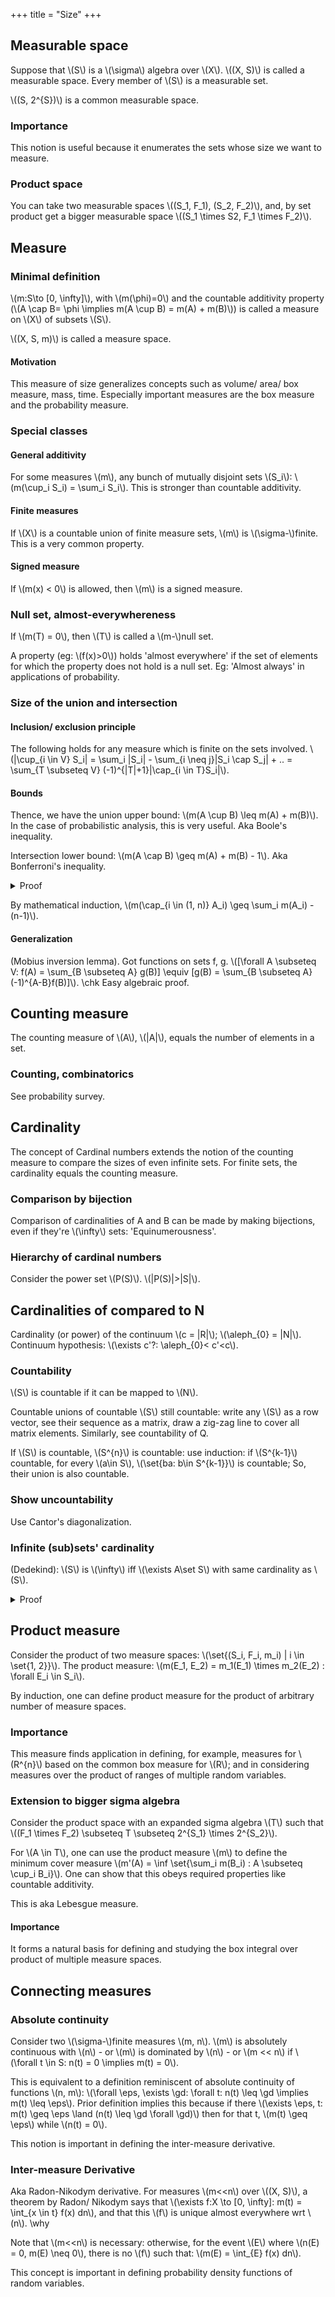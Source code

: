 +++
title = "Size"
+++

## Measurable space
Suppose that \\(S\\) is a \\(\sigma\\) algebra over \\(X\\). \\((X, S)\\) is called a measurable space. Every member of \\(S\\) is a measurable set.

\\((S, 2^{S})\\) is a common measurable space.

### Importance
This notion is useful because it enumerates the sets whose size we want to measure.

### Product space
You can take two measurable spaces \\((S_1, F_1), (S_2, F_2)\\), and, by set product get a bigger measurable space \\((S_1 \times S2, F_1 \times F_2)\\).

## Measure
### Minimal definition
\\(m:S\to [0, \infty]\\), with \\(m(\phi)=0\\) and the countable additivity property (\\(A \cap B= \phi \implies m(A \cup B) = m(A) + m(B)\\)) is called a measure on \\(X\\) of subsets \\(S\\).

\\((X, S, m)\\) is called a measure space.

#### Motivation
This measure of size generalizes concepts such as volume/ area/ box measure, mass, time. Especially important measures are the box measure and the probability measure.

### Special classes
#### General additivity
For some measures \\(m\\), any bunch of mutually disjoint sets \\(S_i\\): \\(m(\cup_i S_i) = \sum_i S_i\\). This is stronger than countable additivity.

#### Finite measures
If \\(X\\) is a countable union of finite measure sets, \\(m\\) is \\(\sigma-\\)finite. This is a very common property.

#### Signed measure
If \\(m(x) < 0\\) is allowed, then \\(m\\) is a signed measure.

### Null set, almost-everywhereness
If \\(m(T) = 0\\), then \\(T\\) is called a \\(m-\\)null set.

A property (eg: \\(f(x)>0\\)) holds 'almost everywhere' if the set of elements for which the property does not hold is a null set. Eg: 'Almost always' in applications of probability.

### Size of the union and intersection
#### Inclusion/ exclusion principle
The following holds for any measure which is finite on the sets involved. \\(|\cup_{i \in V} S_i| = \sum_i |S_i| - \sum_{i \neq j}|S_i \cap S_j| + .. = \sum_{T \subseteq V} (-1)^{|T|+1}|\cap_{i \in T}S_i|\\).

#### Bounds
Thence, we have the union upper bound: \\(m(A \cup B) \leq m(A) + m(B)\\). In the case of probabilistic analysis, this is very useful. Aka Boole's inequality.

Intersection lower bound: \\(m(A \cap B) \geq m(A) + m(B) - 1\\). Aka Bonferroni's inequality. 

<details><summary>Proof</summary>

\\(m(A \cup B) \leq 1\\) with the inclusion-exclusion principle.
</details>



By mathematical induction, \\(m(\cap_{i \in (1, n)} A_i) \geq \sum_i m(A_i) - (n-1)\\).

#### Generalization
(Mobius inversion lemma). Got functions on sets f, g. \\([\forall A \subseteq V: f(A) = \sum_{B \subseteq A} g(B)] \equiv [g(B) = \sum_{B \subseteq A}(-1)^{A-B}f(B)]\\). \chk Easy algebraic proof.

## Counting measure
The counting measure of \\(A\\), \\(|A|\\), equals the number of elements in a set. 

### Counting, combinatorics
See probability survey.

## Cardinality
The concept of Cardinal numbers extends the notion of the counting measure to compare the sizes of even infinite sets. For finite sets, the cardinality equals the counting measure.

### Comparison by bijection
Comparison of cardinalities of A and B can be made by making bijections, even if they're \\(\infty\\) sets: 'Equinumerousness'.

### Hierarchy of cardinal numbers
Consider the power set \\(P(S)\\). \\(|P(S)|>|S|\\).

## Cardinalities of compared to N
Cardinality (or power) of the continuum \\(c = |R|\\); \\(\aleph_{0} = |N|\\). Continuum hypothesis: \\(\exists c'?: \aleph_{0}< c'<c\\).

### Countability
\\(S\\) is countable if it can be mapped to \\(N\\).

Countable unions of countable \\(S\\) still countable: write any \\(S\\) as a row vector, see their sequence as a matrix, draw a zig-zag line to cover all matrix elements. Similarly, see countability of Q.

If \\(S\\) is countable, \\(S^{n}\\) is countable: use induction: if \\(S^{k-1}\\) countable, for every \\(a\in S\\), \\(\set{ba: b\in S^{k-1}}\\) is countable; So, their union is also countable.

### Show uncountability
Use Cantor's diagonalization.

### Infinite (sub)sets' cardinality
(Dedekind): \\(S\\) is \\(\infty\\) iff \\(\exists A\set S\\) with same cardinality as \\(S\\). 

<details><summary>Proof</summary>

Finite \\(S\\) can't have such a proper subset. If \\(|S|= \infty\\), get countably \\(\infty\\) \\(S'\\); map to \\(N\\) with function \\(f\\); but map \\(n\in N\\) to \\(n+1\\) with function g, do \\(f^{-1}\\).
</details>



## Product measure
Consider the product of two measure spaces: \\(\set{(S_i, F_i, m_i) | i \in \set{1, 2}}\\). The product measure: \\(m(E_1, E_2) = m_1(E_1) \times m_2(E_2) : \forall E_i \in S_i\\).

By induction, one can define product measure for the product of arbitrary number of measure spaces.

### Importance
This measure finds application in defining, for example, measures for \\(R^{n}\\) based on the common box measure for \\(R\\); and in considering measures over the product of ranges of multiple random variables.

### Extension to bigger sigma algebra
Consider the product space with an expanded sigma algebra \\(T\\) such that \\((F_1 \times F_2) \subseteq T \subseteq 2^{S_1} \times 2^{S_2}\\).

For \\(A \in T\\), one can use the product measure \\(m\\) to define the minimum cover measure \\(m'(A) = \inf \set{\sum_i m(B_i) : A \subseteq \cup_i B_i}\\). One can show that this obeys required properties like countable additivity.

This is aka Lebesgue measure.

#### Importance
It forms a natural basis for defining and studying the box integral over product of multiple measure spaces.

## Connecting measures
### Absolute continuity
Consider two \\(\sigma-\\)finite measures \\(m, n\\). \\(m\\) is absolutely continuous with \\(n\\) - or \\(m\\) is dominated by \\(n\\) - or \\(m << n\\) if \\(\forall t \in S: n(t) = 0 \implies m(t) = 0\\).

This is equivalent to a definition reminiscent of absolute continuity of functions \\(n, m\\): \\(\forall \eps, \exists \gd: \forall t: n(t) \leq \gd \implies m(t) \leq \eps\\). Prior definition implies this because if there \\(\exists \eps, t: m(t) \geq \eps \land (n(t) \leq \gd \forall \gd)\\) then for that t, \\(m(t) \geq \eps\\) while \\(n(t) = 0\\).

This notion is important in defining the inter-measure derivative.

### Inter-measure Derivative
Aka Radon-Nikodym derivative. For measures \\(m<<n\\) over \\((X, S)\\), a theorem by Radon/ Nikodym says that \\(\exists f:X \to [0, \infty]: m(t) = \int_{x \in t} f(x) dn\\), and that this \\(f\\) is unique almost everywhere wrt \\(n\\). \why

Note that \\(m<<n\\) is necessary: otherwise, for the event \\(E\\) where \\(n(E) = 0, m(E) \neq 0\\), there is no \\(f\\) such that: \\(m(E) = \int_{E} f(x) dn\\).

This concept is important in defining probability density functions of random variables.


